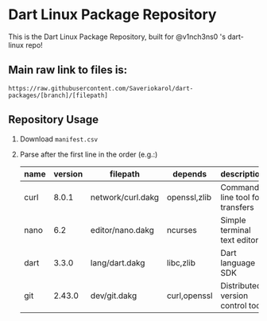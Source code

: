 # Dart Linux Package Repository
This is the Dart Linux Package Repository, built for @v1nch3ns0 's dart-linux repo!

## Main raw link to files is:
```https://raw.githubusercontent.com/Saveriokarol/dart-packages/[branch]/[filepath]```

## Repository Usage
1. Download ```manifest.csv```
2. Parse after the first line in the order (e.g.:)

   | name       | version | filepath           | depends         | description                      |
   |------------|---------|--------------------|-----------------|----------------------------------|
   | curl       | 8.0.1   | network/curl.dakg  | openssl,zlib    | Command line tool for transfers  |
   | nano       | 6.2     | editor/nano.dakg   | ncurses         | Simple terminal text editor      |
   | dart       | 3.3.0   | lang/dart.dakg     | libc,zlib       | Dart language SDK                |
   | git        | 2.43.0  | dev/git.dakg       | curl,openssl    | Distributed version control tool |
